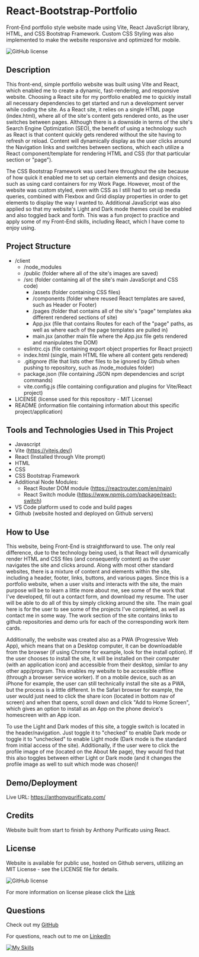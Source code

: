 # React-Bootstrap-Portfolio
Front-End portfolio style website made using Vite, React JavaScript library, HTML, and CSS Bootstrap Framework. Custom CSS Styling was also implemented to make the website responsive and optimized for mobile.

![GitHub license](https://img.shields.io/badge/License-MIT-brightgreen.svg)

## Description
This front-end, simple portfolio website was built using Vite and React, which enabled me to create a dynamic, fast-rendering, and responsive website. Choosing a React site for my portfolio enabled me to quickly install all necessary dependencies to get started and run a development server while coding the site. As a React site, it relies on a single HTML page (index.html), where all of the site's content gets rendered onto, as the user switches between pages. Although there is a downside in terms of the site's Search Engine Optimization (SEO), the benefit of using a technology such as React is that content quickly gets rendered without the site having to refresh or reload. Content will dynamically display as the user clicks around the Navigation links and switches between sections, which each utilize a React component/template for rendering HTML and CSS (for that particular section or "page").

The CSS Bootstrap Framework was used here throughout the site because of how quick it enabled me to set up certain elements and design choices, such as using card containers for my Work Page. However, most of the website was custom styled, even with CSS as I still had to set up media queries, combined with Flexbox and Grid display properties in order to get elements to display the way I wanted to. Additional JavaScript was also applied so that my website's Light and Dark mode themes could be enabled and also toggled back and forth. This was a fun project to practice and apply some of my Front-End skills, including React, which I have come to enjoy using.

## Project Structure
- /client
    - /node_modules
    - /public (folder where all of the site's images are saved)
    - /src (folder containing all of the site's main JavaScript and CSS code)
        - /assets (folder containing CSS files)
        - /components (folder where reused React templates are saved, such as Header or Footer)
        - /pages (folder that contains all of the site's "page" templates aka different rendered sections of site)
        - App.jsx (file that contains Routes for each of the "page" paths, as well as where each of the page templates are pulled in)
        - main.jsx (another main file where the App.jsx file gets rendered and manipulates the DOM)
    - eslintrc.cjs (file containing export object properties for React project)
    - index.html (single, main HTML file where all content gets rendered)
    - .gitignore (file that lists other files to be ignored by Github when pushing to repository, such as /node_modules folder)
    - package.json (file containing JSON npm dependencies and script commands)
    - vite.config.js (file containing configuration and plugins for Vite/React project)
- LICENSE (license used for this repository - MIT License)
- README (information file containing information about this specific project/application)

## Tools and Technologies Used in This Project
- Javascript
- Vite (https://vitejs.dev/)
- React (Installed through Vite prompt)
- HTML
- CSS
- CSS Bootstrap Framework
- Additional Node Modules:
  - React Router DOM module (https://reactrouter.com/en/main)
  - React Switch module (https://www.npmjs.com/package/react-switch)
- VS Code platform used to code and build pages
- Github (website hosted and deployed on Github servers)

## How to Use
This website, being Front-End is straightforward to use. The only real difference, due to the technology being used, is that React will dynamically render HTML and CSS files (and consequently content) as the user navigates the site and clicks around. Along with most other standard websites, there is a mixture of content and elements within the site, including a header, footer, links, buttons, and various pages. Since this is a portfolio website, when a user visits and interacts with the site, the main purpose will be to learn a little more about me, see some of the work that I've developed, fill out a contact form, and download my resume. The user will be able to do all of this by simply clicking around the site. The main goal here is for the user to see some of the projects I've completed, as well as contact me in some way. The work section of the site contains links to github repositories and demo urls for each of the corresponding work item cards.

Additionally, the website was created also as a PWA (Progressive Web App), which means that on a Desktop computer, it can be downloadable from the browser (if using Chrome for example, look for the install option). If the user chooses to install the site, it will be installed on their computer (with an application icon) and accessible from their desktop, similar to any other app/program. This enables my website to be accessible offline (through a browser service worker). If on a mobile device, such as an iPhone for example, the user can still technically install the site as a PWA, but the process is a little different. In the Safari browser for example, the user would just need to click the share icon (located in bottom nav of screen) and when that opens, scroll down and click "Add to Home Screen", which gives an option to install as an App on the phone device's homescreen with an App icon.

To use the Light and Dark modes of this site, a toggle switch is located in the header/navigation. Just toggle it to "checked" to enable Dark mode or toggle it to "unchecked" to enable Light mode (Dark mode is the standard from initial access of the site). Additionally, if the user were to click the profile image of me (located on the About Me page), they would find that this also toggles between either Light or Dark mode (and it changes the profile image as well to suit which mode was chosen)!

## Demo/Deployment
Live URL: https://anthonypurificato.com/

## Credits
Website built from start to finish by Anthony Purificato using React.

## License
Website is available for public use, hosted on Github servers, utilizing an MIT License - see the LICENSE file for details.

![GitHub license](https://img.shields.io/badge/License-MIT-brightgreen.svg)
  
For more information on license please click the [Link](https://opensource.org/licenses/MIT)

## Questions
Check out my [GitHub](https://github.com/apurificato) 
  
For questions, reach out to me on [LinkedIn](https://www.linkedin.com/in/apurificato/)

[![My Skills](https://skillicons.dev/icons?i=linkedin)](https://www.linkedin.com/in/apurificato/)